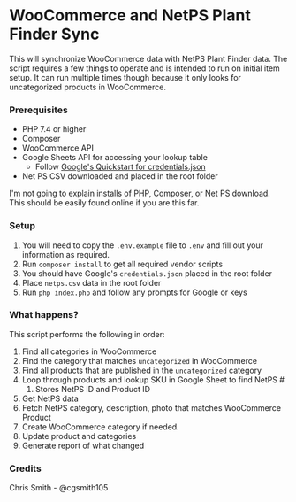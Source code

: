 # WooCommerce and NetPS Plant Finder Sync

This will synchronize WooCommerce data with NetPS Plant Finder data. The script requires a few things to operate and is
intended to run on initial item setup. It can run multiple times though because it only looks for uncategorized products
in WooCommerce.

### Prerequisites

* PHP 7.4 or higher
* Composer
* WooCommerce API
* Google Sheets API for accessing your lookup table
    * Follow [Google's Quickstart for credentials.json](https://developers.google.com/sheets/api/quickstart/php)
* Net PS CSV downloaded and placed in the root folder

I'm not going to explain installs of PHP, Composer, or Net PS download. This should be easily found online if you are
this far.

### Setup

1. You will need to copy the `.env.example` file to `.env` and fill out your information as required.
1. Run `composer install` to get all required vendor scripts
1. You should have Google's `credentials.json` placed in the root folder
1. Place `netps.csv` data in the root folder
1. Run `php index.php` and follow any prompts for Google or keys

### What happens?

This script performs the following in order:

1. Find all categories in WooCommerce
1. Find the category that matches `uncategorized` in WooCommerce
1. Find all products that are published in the `uncategorized` category
1. Loop through products and lookup SKU in Google Sheet to find NetPS #
    1. Stores NetPS ID and Product ID
1. Get NetPS data
1. Fetch NetPS category, description, photo that matches WooCommerce Product
1. Create WooCommerce category if needed.
1. Update product and categories
1. Generate report of what changed

### Credits

Chris Smith - @cgsmith105